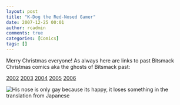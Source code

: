 ```yaml
---
layout: post
title: "K-Dog the Red-Nosed Gamer"
date: 2007-12-25 00:01
author: rcadmin
comments: true
categories: [Comics]
tags: []
---
```

Merry Christmas everyone! As always here are links to past Bitsmack Christmas comics aka the ghosts of Bitsmack past:

<a href="http://bitsmack.com/comics/2002/12/25/deck-the-halls-with-balls-of-monkeys/">2002</a>
<a href="http://bitsmack.com/comics/2003/12/24/twas-the-day/">2003</a>
<a href="http://bitsmack.com/comics/2004/12/23/my-favorite-games/">2004</a>
<a href="http://bitsmack.com/comics/2005/12/24/its-a-wonderful-bitsmack/">2005</a>
<a href="http://bitsmack.com/comics/2006/12/24/a-gamers-carol/">2006</a>

<img src='http://dl.bitsmack.com/uploads/2007/12/20071225.jpg' title='His nose is only gay because its happy, it loses something in the translation from Japanese' />
